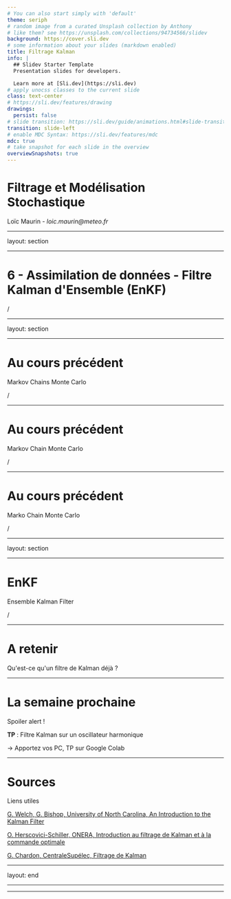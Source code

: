 ```yaml
---
# You can also start simply with 'default'
theme: seriph
# random image from a curated Unsplash collection by Anthony
# like them? see https://unsplash.com/collections/94734566/slidev
background: https://cover.sli.dev
# some information about your slides (markdown enabled)
title: Filtrage Kalman
info: |
  ## Slidev Starter Template
  Presentation slides for developers.

  Learn more at [Sli.dev](https://sli.dev)
# apply unocss classes to the current slide
class: text-center
# https://sli.dev/features/drawing
drawings:
  persist: false
# slide transition: https://sli.dev/guide/animations.html#slide-transitions
transition: slide-left
# enable MDC Syntax: https://sli.dev/features/mdc
mdc: true
# take snapshot for each slide in the overview
overviewSnapshots: true
---
```


# Filtrage et Modélisation Stochastique


Loïc Maurin - _loic.maurin@meteo.fr_

---
layout: section

---

# 6 - Assimilation de données - Filtre Kalman d'Ensemble (EnKF)

<p class="absolute bottom-10 right-10 opacity-30 transform">
<SlideCurrentNo /> / <SlidesTotal />
</p>

---
layout: section

---

# Au cours précédent
Markov Chains Monte Carlo

<p class="absolute bottom-10 right-10 opacity-30 transform">
<SlideCurrentNo /> / <SlidesTotal />
</p>

---

# Au cours précédent
Markov Chain Monte Carlo

<p class="absolute bottom-10 right-10 opacity-30 transform">
<SlideCurrentNo /> / <SlidesTotal />
</p>

---

# Au cours précédent
Marko Chain Monte Carlo


<p class="absolute bottom-10 right-10 opacity-30 transform">
<SlideCurrentNo /> / <SlidesTotal />
</p>


---
layout: section

---

# EnKF
Ensemble Kalman Filter 

<p class="absolute bottom-10 right-10 opacity-30 transform">
<SlideCurrentNo /> / <SlidesTotal />
</p>


---

# A retenir 
Qu'est-ce qu'un filtre de Kalman déjà ?



---

# La semaine prochaine
Spoiler alert !

**TP** : Filtre Kalman sur un oscillateur harmonique

$\rightarrow$ Apportez vos PC, TP sur Google Colab

---

# Sources 
Liens utiles

[G. Welch, G. Bishop, University of North Carolina, An Introduction to the Kalman Filter](https://www.cs.unc.edu/~welch/media/pdf/kalman_intro.pdf)


[O. Herscovici-Schiller, ONERA, Introduction au filtrage de Kalman et à la commande optimale](https://www.onera.fr/sites/default/files/270/poly_Kalman_Herscovici.pdf)


[G. Chardon, CentraleSupélec, Filtrage de Kalman](https://gilleschardon.fr/fc/kalman/kalman.pdf)

---
layout: end

---

---